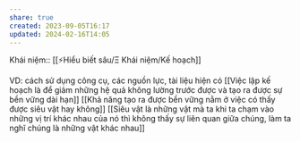 ```yaml
---
share: true
created: 2023-09-05T16:17
updated: 2024-02-16T14:05
---
```

Khái niệm:: [[⚡Hiểu biết sâu/Ξ Khái niệm/Kế hoạch]]

VD: cách sử dụng công cụ, các nguồn lực, tài liệu hiện có
[[Việc lập kế hoạch là để giảm những hệ quả không lường trước được và tạo ra được sự bền vững dài hạn]]
[[Khả năng tạo ra được bền vững nằm ở việc có thấy được siêu vật hay không]]
[[Siêu vật là những vật mà ta khi ta chạm vào những vị trí khác nhau của nó thì không thấy sự liên quan giữa chúng, làm ta nghĩ chúng là những vật khác nhau]]